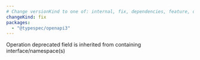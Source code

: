 ```yaml
---
# Change versionKind to one of: internal, fix, dependencies, feature, deprecation, breaking
changeKind: fix
packages:
  - "@typespec/openapi3"
---
```


Operation deprecated field is inherited from containing interface/namespace(s)
